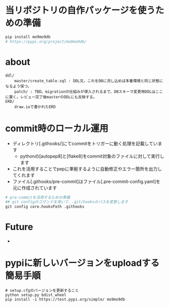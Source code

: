 # 当リポジトリの自作パッケージを使うための準備
```py
pip install mo9mo9db
# https://pypi.org/project/mo9mo9db/
```

# about
```
ddl/
    master/create_table.sql : DDL文。これをDBに流し込めば本番環境と同じ状態になるよう保つ。
    patch/ : TBD。migrationの仕組みが導入されるまで、DBスキーマ変更用DDLはここに置く。レビュー完了後masterのDDLにも反映する。
ERD/
    draw.ioで書かれたERD
```

# commit時のローカル運用
- ディレクトリ[.githooks/]にてcommitをトリガーに動く処理を記載しています
  - pythonの[autopep8]と[flake8]をcommit対象のファイルに対して実行します
- これを活用することでpepに準拠するように自動修正やエラー箇所を出力してくれます
- ファイル[.githooks/pre-commit]はファイル[.pre-commit-config.yaml]を元に作成されています
```py
# pre-commitを活用するための準備
## git configのコマンドを用いて、.git/hooksのパスを変更します
git config core.hooksPath .githooks
```

# Future
-

# pypiに新しいバージョンをuploadする簡易手順
```
# setup.cfgのバージョンを更新すること
python setup.py bdist_wheel
pip install -i https://test.pypi.org/simple/ mo9mo9db
```
